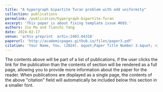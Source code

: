 ```yaml
---
title: "A hypergraph bipartite Turan problem with odd uniformity"
collection: publications
permalink: /publication/hypergraph-bipartite-Turan
excerpt: 'This paper is about fixing template issue #693.'
authors: Jie Ma and Tianchi Yang
date: 2024-02-17
venue: 'arXiv preprint  arXiv:2403.04318'
paperurl: 'http://academicpages.github.io/files/paper3.pdf'
citation: 'Your Name, You. (2024). &quot;Paper Title Number 3.&quot; <i>GitHub Journal of Bugs</i>. 1(3).'
---
```


The contents above will be part of a list of publications, if the user clicks the link for the publication than the contents of section will be rendered as a full page, allowing you to provide more information about the paper for the reader. When publications are displayed as a single page, the contents of the above "citation" field will automatically be included below this section in a smaller font.
